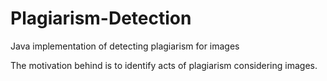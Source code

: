 # Plagiarism-Detection
Java implementation of detecting plagiarism for images

The motivation behind is to identify acts of plagiarism considering images.
